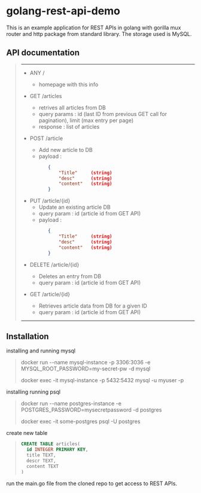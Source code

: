 # golang-rest-api-demo

This is an example application for REST APIs in golang with gorilla mux router and http package from standard library.
The storage used is MySQL.

## API documentation 

> ___
>
> - ANY /
>   - homepage with this info
>
> - GET /articles
>   - retrives all articles from DB
>   - query params : id (last ID from previous GET call for pagination), limit (max entry per page)
>   - response : list of articles
>
> - POST /article
>   - Add new article to DB
>   - payload :
>
> ```json
>           {
>               "Title"     (string)
>               "desc"      (string)
>               "content"   (string)
>           }
> ```
>
> - PUT /article/{id}
>   - Update an existing article DB
>   - query param : id (article id from GET API)
>   - payload :
>
> ```json
>           {
>               "Title"     (string)
>               "desc"      (string)
>               "content"   (string)
>           }
> ```
>
> - DELETE /article/{id}
>   - Deletes an entry from DB
>   - query param : id (article id from GET API)
>
> - GET /article/{id}
>   - Retrieves article data from DB for a given ID
>   - query param : id (article id from GET API)
>
> ___

## Installation

installing and running mysql
> docker run --name mysql-instance -p 3306:3036 -e MYSQL_ROOT_PASSWORD=my-secret-pw -d mysql
>
> docker exec -it mysql-instance -p 5432:5432 mysql -u myuser -p

installing running psql
> docker run --name postgres-instance -e POSTGRES_PASSWORD=mysecretpassword -d postgres
>
> docker exec -it some-postgres psql -U postgres

create new table

> ```sql
> CREATE TABLE articles(
>   id INTEGER PRIMARY KEY,
>   title TEXT,
>   descr TEXT,
>   content TEXT
> )
> ```

run the main.go file from the cloned repo to get access to REST APIs.
